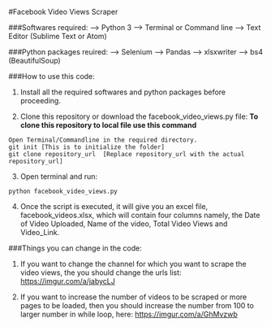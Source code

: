 #Facebook Video Views Scraper

###Softwares required:
--> Python 3
--> Terminal or Command line
--> Text Editor (Sublime Text or Atom)

###Python packages reuired:
--> Selenium
--> Pandas
--> xlsxwriter
--> bs4 (BeautifulSoup)

###How to use this code:

1. Install all the required softwares and python packages before proceeding.

2. Clone this repository or download the facebook_video_views.py file:
  **To clone this repository to local file use this command**
  ```
  Open Terminal/Commandline in the required directory.
  git init [This is to initialize the folder]
  git clone repository_url  [Replace repository_url with the actual repository_url]
  ```

3. Open terminal and run:
  ```
  python facebook_video_views.py
  ```

4. Once the script is executed, it will give you an excel file, facebook_videos.xlsx, which will contain four columns namely, the Date of Video Uploaded, Name of the video, Total Video Views and Video_Link.

###Things you can change in the code:
1. If you want to change the channel for which you want to scrape the video views, the you should change the urls list:
https://imgur.com/a/jabycLJ

2. If you want to increase the number of videos to be scraped or more pages to be loaded, then you should increase the number from 100 to larger number in while loop, here:
https://imgur.com/a/GhMvzwb
